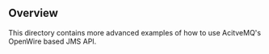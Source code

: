 ## Overview

This directory contains more advanced examples of how to use AcitveMQ's OpenWire based JMS API.